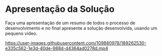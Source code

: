 # Apresentação da Solução

Faça uma apresentação de um resumo de todos o processo de desenvolvimento e no final apresente a solução desenvolvida, usando um pequeno vídeo.


https://user-images.githubusercontent.com/109880978/189262530-e335c562-1e3d-40de-988d-d4364ad0278d.mp4

